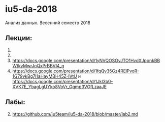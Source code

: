 # iu5-da-2018
Анализ данных. Весенний семестр 2018

## Лекции:
1. 
2. 
3. https://docs.google.com/presentation/d/1yNVQOSOvJTO1HvdXJponkBBWtkyMwrJqQxPrBBVI4_g
4. https://docs.google.com/presentation/d/1fqQv35Gz4RElPvoR-1G79vkBg7l1aHayMBH45Z-IVtU и https://docs.google.com/presentation/d/1JkI3b0-XVK7E_YbagLgUYko8VoVr_Gqmp3VOfLzaaJE

## Лабы:
2. https://github.com/iu5team/iu5-da-2018/blob/master/lab2.md
